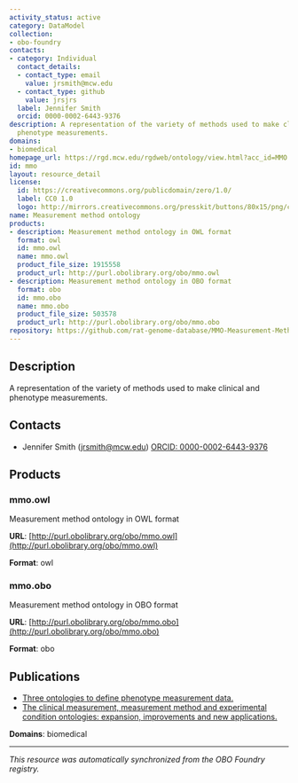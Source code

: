 ```yaml
---
activity_status: active
category: DataModel
collection:
- obo-foundry
contacts:
- category: Individual
  contact_details:
  - contact_type: email
    value: jrsmith@mcw.edu
  - contact_type: github
    value: jrsjrs
  label: Jennifer Smith
  orcid: 0000-0002-6443-9376
description: A representation of the variety of methods used to make clinical and
  phenotype measurements.
domains:
- biomedical
homepage_url: https://rgd.mcw.edu/rgdweb/ontology/view.html?acc_id=MMO:0000000
id: mmo
layout: resource_detail
license:
  id: https://creativecommons.org/publicdomain/zero/1.0/
  label: CC0 1.0
  logo: http://mirrors.creativecommons.org/presskit/buttons/80x15/png/cc-zero.png
name: Measurement method ontology
products:
- description: Measurement method ontology in OWL format
  format: owl
  id: mmo.owl
  name: mmo.owl
  product_file_size: 1915558
  product_url: http://purl.obolibrary.org/obo/mmo.owl
- description: Measurement method ontology in OBO format
  format: obo
  id: mmo.obo
  name: mmo.obo
  product_file_size: 503578
  product_url: http://purl.obolibrary.org/obo/mmo.obo
repository: https://github.com/rat-genome-database/MMO-Measurement-Method-Ontology
---
```

## Description

A representation of the variety of methods used to make clinical and phenotype measurements.

## Contacts

- Jennifer Smith (jrsmith@mcw.edu) [ORCID: 0000-0002-6443-9376](https://orcid.org/0000-0002-6443-9376)

## Products

### mmo.owl

Measurement method ontology in OWL format

**URL**: [http://purl.obolibrary.org/obo/mmo.owl](http://purl.obolibrary.org/obo/mmo.owl)

**Format**: owl

### mmo.obo

Measurement method ontology in OBO format

**URL**: [http://purl.obolibrary.org/obo/mmo.obo](http://purl.obolibrary.org/obo/mmo.obo)

**Format**: obo

## Publications

- [Three ontologies to define phenotype measurement data.](https://www.ncbi.nlm.nih.gov/pubmed/22654893)
- [The clinical measurement, measurement method and experimental condition ontologies: expansion, improvements and new applications.](https://www.ncbi.nlm.nih.gov/pubmed/24103152)

**Domains**: biomedical

---

*This resource was automatically synchronized from the OBO Foundry registry.*